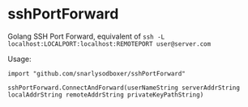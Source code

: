 sshPortForward
===============

Golang SSH Port Forward, equivalent of `ssh -L localhost:LOCALPORT:localhost:REMOTEPORT user@server.com`

Usage:

`import "github.com/snarlysodboxer/sshPortForward"`

    sshPortForward.ConnectAndForward(userNameString serverAddrString localAddrString remoteAddrString privateKeyPathString)
